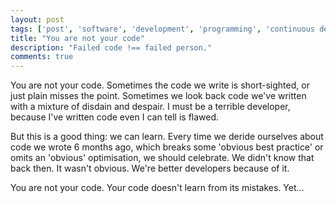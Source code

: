 ```yaml
---
layout: post
tags: ['post', 'software', 'development', 'programming', 'continuous delivery']
title: "You are not your code"
description: "Failed code !== failed person."
comments: true
---
```

You are not your code.  Sometimes the code we write is short-sighted, or just plain misses the point.  Sometimes we look back code we've written with a mixture of disdain and despair.  I must be a terrible developer, because I've written code even I can tell is flawed.

But this is a good thing: we can learn.  Every time we deride ourselves about code we wrote 6 months ago, which breaks some 'obvious best practice' or omits an 'obvious' optimisation, we should celebrate.  We didn't know that back then.  It wasn't obvious.  We're better developers because of it.

You are not your code.  Your code doesn't learn from its mistakes.  Yet...
